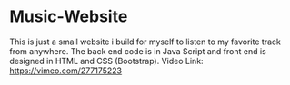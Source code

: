 # Music-Website
This is just a small website i build for myself to listen to my favorite track from anywhere. The back end code is in Java Script and front end is designed in HTML and CSS (Bootstrap).
Video Link: https://vimeo.com/277175223
